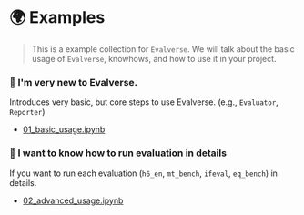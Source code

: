 # 🌍 Examples
> This is a example collection for `Evalverse`. We will talk about the basic usage of `Evalverse`, knowhows, and how to use it in your project.


### 🙋  I'm very new to Evalverse.
Introduces very basic, but core steps to use Evalverse. (e.g., `Evaluator`, `Reporter`)

- [01_basic_usage.ipynb](https://github.com/UpstageAI/evalverse/blob/main/examples/01_basic_usage.ipynb)

### 🙋 I want to know how to run evaluation in details
If you want to run each evaluation (`h6_en`, `mt_bench`, `ifeval`, `eq_bench`) in details.

- [02_advanced_usage.ipynb](https://github.com/UpstageAI/evalverse/blob/main/examples/02_advanced_usage.ipynb)


